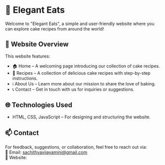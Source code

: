 
# 🍰 Elegant Eats

Welcome to "Elegant Eats", a simple and user-friendly website where you can explore cake recipes from around the world!  

## 📌 Website Overview  
This website features:  
- 🏠 Home – A welcoming page introducing our collection of cake recipes.  
- 📜 Recipes – A collection of delicious cake recipes with step-by-step instructions.  
- ℹ️ About Us – Learn more about our mission to share the love of baking.  
- 📞 Contact – Get in touch with us for inquiries or suggestions.  

## 🌐 Technologies Used  
- HTML, CSS, JavaScript – For designing and structuring the website.  

## 📫 Contact  
For feedback, suggestions, or collaboration, feel free to reach out via:  
📧 Email: sachithyavijayamini@gmail.com  
🔗 Website:   

